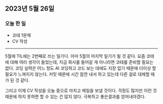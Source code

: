 ## 2023년 5월 26일

### 오늘 한 일

- 코테 1문제
- CV 작성

---

5월에 TIL에는 2번째로 쓰는 일기다. 아마 5월의 마지막 일기가 될 것 같다. 요즘 코테에 대해 여러 생각이 들었는데, 지금 회사를 들어갈 게 아니라면 코테를 준비할 필요는 없다.
코딩 실력은 어느 정도 AI 코딩하고 코드 보는 데에도 지장 없기 때문에 더이상 할 필요가 느껴지지 않는다. 커밋 때문에 시간 잠깐 내서 하고 있는데 다른 걸로 대체할 때가 된 것 같다.

그리고 이제 CV 작성을 오늘 중으로 마치고 메일을 보낼 것이다. 걱정도 많지만 이런 것 때문에 하지 못하면 할 수 있는 건 많지 않다. 극복하고 좋은결과를
얻어내야겠다.
